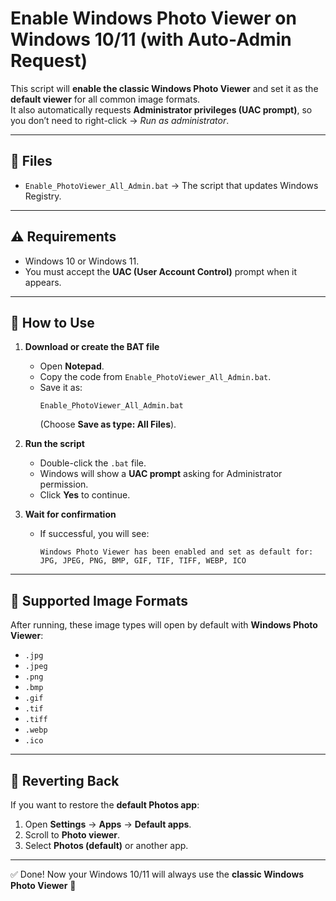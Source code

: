 # Enable Windows Photo Viewer on Windows 10/11 (with Auto-Admin Request)

This script will **enable the classic Windows Photo Viewer** and set it as the **default viewer** for all common image formats.  
It also automatically requests **Administrator privileges (UAC prompt)**, so you don’t need to right-click → *Run as administrator*.

---

## 📂 Files

- `Enable_PhotoViewer_All_Admin.bat` → The script that updates Windows Registry.

---

## ⚠️ Requirements

- Windows 10 or Windows 11.
- You must accept the **UAC (User Account Control)** prompt when it appears.

---

## 🚀 How to Use

1. **Download or create the BAT file**
   - Open **Notepad**.
   - Copy the code from `Enable_PhotoViewer_All_Admin.bat`.
   - Save it as:
     ```
     Enable_PhotoViewer_All_Admin.bat
     ```
     (Choose **Save as type: All Files**).

2. **Run the script**
   - Double-click the `.bat` file.  
   - Windows will show a **UAC prompt** asking for Administrator permission.  
   - Click **Yes** to continue.  

3. **Wait for confirmation**
   - If successful, you will see:
     ```
     Windows Photo Viewer has been enabled and set as default for:
     JPG, JPEG, PNG, BMP, GIF, TIF, TIFF, WEBP, ICO
     ```

---

## 📸 Supported Image Formats

After running, these image types will open by default with **Windows Photo Viewer**:

- `.jpg`
- `.jpeg`
- `.png`
- `.bmp`
- `.gif`
- `.tif`
- `.tiff`
- `.webp`
- `.ico`

---

## 🔄 Reverting Back

If you want to restore the **default Photos app**:

1. Open **Settings** → **Apps** → **Default apps**.  
2. Scroll to **Photo viewer**.  
3. Select **Photos (default)** or another app.

---

✅ Done! Now your Windows 10/11 will always use the **classic Windows Photo Viewer** 🎉
